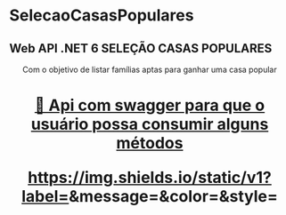 # SelecaoCasasPopulares
## Web API .NET 6 SELEÇÃO CASAS POPULARES
<p align="center">Com o objetivo de listar famílias aptas para ganhar uma casa popular</p>

<h1 align="center">
    <a href="#>🔗 C#</a>
</h1>
<p align="center">🚀 Api com swagger para que o usuário possa consumir alguns métodos</p>

https://img.shields.io/static/v1?label=<LABEL>&message=<MESSAGE>&color=<COLOR>&style=<STYLE>&logo=<LOGO>
